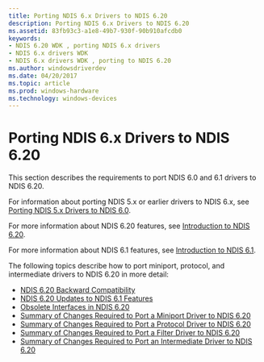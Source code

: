 ```yaml
---
title: Porting NDIS 6.x Drivers to NDIS 6.20
description: Porting NDIS 6.x Drivers to NDIS 6.20
ms.assetid: 83fb93c3-a1e8-49b7-930f-90b910afcdb0
keywords:
- NDIS 6.20 WDK , porting NDIS 6.x drivers
- NDIS 6.x drivers WDK
- NDIS 6.x drivers WDK , porting to NDIS 6.20
ms.author: windowsdriverdev
ms.date: 04/20/2017
ms.topic: article
ms.prod: windows-hardware
ms.technology: windows-devices
---
```


# Porting NDIS 6.x Drivers to NDIS 6.20





This section describes the requirements to port NDIS 6.0 and 6.1 drivers to NDIS 6.20.

For information about porting NDIS 5.x or earlier drivers to NDIS 6.x, see [Porting NDIS 5.x Drivers to NDIS 6.0](porting-ndis-5-x-drivers-to-ndis-6-0.md).

For more information about NDIS 6.20 features, see [Introduction to NDIS 6.20](introduction-to-ndis-6-20.md).

For more information about NDIS 6.1 features, see [Introduction to NDIS 6.1](introduction-to-ndis-6-1.md).

The following topics describe how to port miniport, protocol, and intermediate drivers to NDIS 6.20 in more detail:

-   [NDIS 6.20 Backward Compatibility](ndis-6-20-backward-compatibility.md)
-   [NDIS 6.20 Updates to NDIS 6.1 Features](ndis-6-20-updates-to-ndis-6-1-features.md)
-   [Obsolete Interfaces in NDIS 6.20](obsolete-interfaces-in-ndis-6-20.md)
-   [Summary of Changes Required to Port a Miniport Driver to NDIS 6.20](summary-of-changes-required-to-port-a-miniport-driver-to-ndis-6-20.md)
-   [Summary of Changes Required to Port a Protocol Driver to NDIS 6.20](summary-of-changes-required-to-port-a-protocol-driver-to-ndis-6-20.md)
-   [Summary of Changes Required to Port a Filter Driver to NDIS 6.20](summary-of-changes-required-to-port-a-filter-driver-to-ndis-6-20.md)
-   [Summary of Changes Required to Port an Intermediate Driver to NDIS 6.20](summary-of-changes-required-to-port-an-intermediate-driver-to-ndis-6-2.md)

 

 





